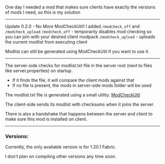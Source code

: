 One day I needed a mod that makes sure clients have exactly the versions of mods I need, so this is my solution

---
Update 0.2.0 - No More ModCheckUtil!
I added `/modcheck_off` and `/modcheck_upload`
`/modcheck_off` - temporarily disables mod checking so you can join with your desired client modpack
`/modcheck_upload` - uploads the current modlist from executing client

Modlist can still be generated using ModCheckUtil if you want to use it.

---
The server-side checks for modlist.txt file in the server root (next to files like server.properties) on startup.
- If it finds the file, it will compare the client mods against that
- If no file is present, the mods in server-side mods folder will be used

The modlist.txt file is generated using a small utility. [ModCheckUtil](https://github.com/Anorak01/ModCheckUtil)

The client-side sends its modlist with checksums when it joins the server.

There is also a handshake that happens between the server and client to make sure this mod is installed on client.

---

### Versions:
Currently, the only available version is for 1.20.1 Fabric.

I don't plan on compiling other versions any time soon.
